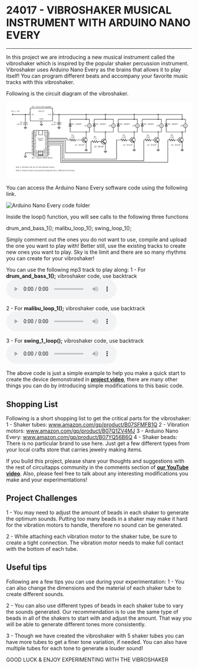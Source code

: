 # 24017 - VIBROSHAKER MUSICAL INSTRUMENT WITH ARDUINO NANO EVERY
---

In this project we are introducing a new musical instrument called the vibroshaker which is inspired by the popular shaker percussion instrument. Vibroshaker uses Arduino Nano Every as the brains that allows it to play itself! You can program different beats and accompany your favorite music tracks with this vibroshaker. 

Following is the circuit diagram of the vibroshaker.

![vibroshaker circuit diagram](./vibroshaker_circuit.png)

You can access the Arduino Nano Every software code using the following link.

![Arduino Nano Every code folder](./arduino_nano_every_24017)

Inside the loop() function, you will see calls to the following three functions

  drum_and_bass_1();
  malibu_loop_1();
  swing_loop_1();

Simply comment out the ones you do not want to use, compile and upload the one you want to play with! Better still, use the existing tracks to create new ones you want to play. Sky is the limit and there are so many rhythms you can create for your vibroshaker!

You can use the following mp3 track to play along:
1 - For **drum_and_bass_1();** vibroshaker code, use backtrack ![drum_bass_mp3](./drum_bass_1.mp3)

2 - For **malibu_loop_1();** vibroshaker code, use backtrack ![malibu_loop_mp3](./malibu_loop_1.mp3)

3 - For **swing_1_loop();** vibroshaker code, use backtrack ![swing_loop_mp3](./swing_1_loop.mp3)

The above code is just a simple example to help you make a quick start to create the device demonstrated in **<u>[project video][1]</u>**, there are many other things you can do by introducing simple modifications to this basic code.

## Shopping List
Following is a short shopping list to get the critical parts for the vibroshaker:
1 - Shaker tubes: www.amazon.com/gp/product/B07SFMFB1Q
2 - Vibration motors: www.amazon.com/gp/product/B07Q1ZV4MJ
3 - Arduino Nano Every: www.amazon.com/gp/product/B07YQ56B6Q
4 - Shaker beads: There is no particular brand to use here. Just get a few different types from your local crafts store that carries jewelry making items.

If you build this project, please share your thoughts and suggestions with the rest of circuitapps community in the comments section of **<u>[our YouTube video][1]</u>**. Also, please feel free to talk about any interesting modifications you make and your experimentations!

## Project Challenges
1 - You may need to adjust the amount of beads in each shaker to generate the optimum sounds. Putting too many beads in a shaker may make it hard for the vibration motors to handle, therefore no sound can be generated.

2 - While attaching each vibration motor to the shaker tube, be sure to create a tight connection. The vibration motor needs to make full contact with the bottom of each tube.

## Useful tips
Following are a few tips you can use during your experimentation:
1 - You can also change the dimensions and the material of each shaker tube to create different sounds.

2 - You can also use different types of beads in each shaker tube to vary the sounds generated. Our recommendation is to use the same type of beads in all of the shakers to start with and adjust the amount. That way you will be able to generate different tones more consistently.

3 - Though we have created the vibroshaker with 5 shaker tubes you can have more tubes to get a finer tone variation, if needed. You can also have multiple tubes for each tone to generate a louder sound!



GOOD LUCK & ENJOY EXPERIMENTING WITH THE VIBROSHAKER


[1]: <PLACE YOUTUBE LINK TO GUIDE VIDEO HERE>
